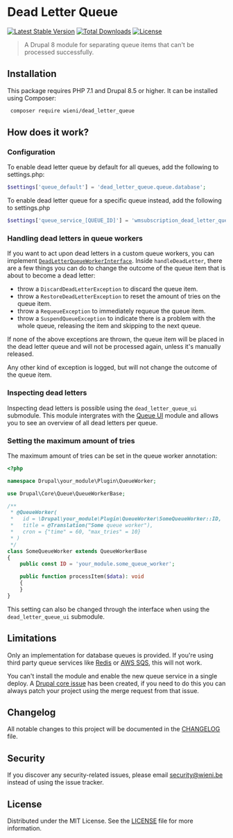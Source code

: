Dead Letter Queue
======================

[![Latest Stable Version](https://poser.pugx.org/wieni/dead_letter_queue/v/stable)](https://packagist.org/packages/wieni/dead_letter_queue)
[![Total Downloads](https://poser.pugx.org/wieni/dead_letter_queue/downloads)](https://packagist.org/packages/wieni/dead_letter_queue)
[![License](https://poser.pugx.org/wieni/dead_letter_queue/license)](https://packagist.org/packages/wieni/dead_letter_queue)

> A Drupal 8 module for separating queue items that can't be processed successfully.

## Installation
This package requires PHP 7.1 and Drupal 8.5 or higher. It can be installed using Composer:

```bash
 composer require wieni/dead_letter_queue
```

## How does it work?
### Configuration
To enable dead letter queue by default for all queues, add the following to settings.php:
```php
$settings['queue_default'] = 'dead_letter_queue.queue.database';
```

To enable dead letter queue for a specific queue instead, add the following to settings.php
```php
$settings['queue_service_[QUEUE_ID]'] = 'wmsubscription_dead_letter_queue.queue.database';
```

### Handling dead letters in queue workers
If you want to act upon dead letters in a custom queue workers, you can implement
[`DeadLetterQueueWorkerInterface`](src/Queue/DeadLetterQueueWorkerInterface.php). Inside `handleDeadLetter`, there are
a few things you can do to change the outcome of the queue item that is about to become a dead letter:
- throw a `DiscardDeadLetterException` to discard the queue item.
- throw a `RestoreDeadLetterException` to reset the amount of tries on the queue item.
- throw a `RequeueException` to immediately requeue the queue item.
- throw a `SuspendQueueException` to indicate there is a problem with the whole queue,
  releasing the item and skipping to the next queue.

If none of the above exceptions are thrown, the queue item will be placed in the dead letter queue and will not be processed again,
unless it's manually released.

Any other kind of exception is logged, but will not change the outcome of the queue item.

### Inspecting dead letters
Inspecting dead letters is possible using the `dead_letter_queue_ui` submodule. This module intergrates with the [Queue UI](https://www.drupal.org/project/queue_ui) module and allows you to see an overview of all dead letters per queue.

### Setting the maximum amount of tries
The maximum amount of tries can be set in the queue worker annotation:

```php
<?php

namespace Drupal\your_module\Plugin\QueueWorker;

use Drupal\Core\Queue\QueueWorkerBase;

/**
 * @QueueWorker(
 *   id = \Drupal\your_module\Plugin\QueueWorker\SomeQueueWorker::ID,
 *   title = @Translation("Some queue worker"),
 *   cron = {"time" = 60, "max_tries" = 10}
 * )
 */
class SomeQueueWorker extends QueueWorkerBase
{
    public const ID = 'your_module.some_queue_worker';

    public function processItem($data): void
    {
    }
}
```

This setting can also be changed through the interface when using the `dead_letter_queue_ui` submodule.

## Limitations
Only an implementation for database queues is provided. If you're using third party queue services like
[Redis](https://www.drupal.org/project/redis) or [AWS SQS](https://www.drupal.org/project/aws_sqs), this will not work.

You can't install the module and enable the new queue service in a single deploy. A
[Drupal core issue](https://www.drupal.org/project/drupal/issues/3208556) has been created, if you need to do this you
can always patch your project using the merge request from that issue.

## Changelog
All notable changes to this project will be documented in the
[CHANGELOG](CHANGELOG.md) file.

## Security
If you discover any security-related issues, please email
[security@wieni.be](mailto:security@wieni.be) instead of using the issue
tracker.

## License
Distributed under the MIT License. See the [LICENSE](LICENSE.md) file
for more information.
